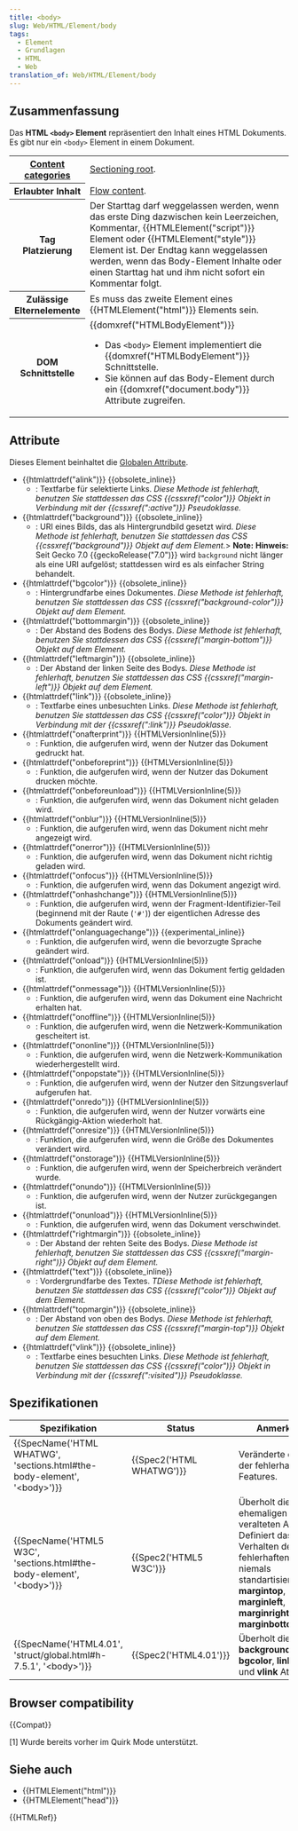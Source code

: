 ```yaml
---
title: <body>
slug: Web/HTML/Element/body
tags:
  - Element
  - Grundlagen
  - HTML
  - Web
translation_of: Web/HTML/Element/body
---
```

## Zusammenfassung

Das **HTML `<body>` Element** repräsentiert den Inhalt eines HTML Dokuments. Es gibt nur ein `<body>` Element in einem Dokument.

<table class="properties">
  <tbody>
    <tr>
      <th scope="row">
        <a href="/en-US/docs/Web/HTML/Content_categories">Content categories</a>
      </th>
      <td>
        <a
          href="/en-US/docs/Web/HTML/Sections_and_Outlines_of_an_HTML5_document#Sectioning_roots"
          >Sectioning root</a
        >.
      </td>
    </tr>
    <tr>
      <th scope="row">Erlaubter Inhalt</th>
      <td>
        <a href="/en-US/docs/Web/HTML/Content_categories#Flow_content"
          >Flow content</a
        >.
      </td>
    </tr>
    <tr>
      <th scope="row">Tag Platzierung</th>
      <td>
        Der Starttag darf weggelassen werden, wenn das erste Ding dazwischen
        kein Leerzeichen, Kommentar, {{HTMLElement("script")}} Element
        oder {{HTMLElement("style")}} Element ist. Der Endtag kann
        weggelassen werden, wenn das Body-Element Inhalte oder einen Starttag
        hat und ihm nicht sofort ein Kommentar folgt.
      </td>
    </tr>
    <tr>
      <th scope="row">Zulässige Elternelemente</th>
      <td>
        Es muss das zweite Element eines {{HTMLElement("html")}}
        Elements sein.
      </td>
    </tr>
    <tr>
      <th>DOM Schnittstelle</th>
      <td>
        {{domxref("HTMLBodyElement")}}
        <ul>
          <li>
            Das <code>&#x3C;body></code> Element implementiert die
            {{domxref("HTMLBodyElement")}} Schnittstelle.
          </li>
          <li>
            Sie können auf das Body-Element durch ein
            {{domxref("document.body")}} Attribute zugreifen.
          </li>
        </ul>
      </td>
    </tr>
  </tbody>
</table>

## Attribute

Dieses Element beinhaltet die [Globalen Attribute](/de/docs/Web/HTML/Global_attributes).

- {{htmlattrdef("alink")}} {{obsolete_inline}}
  - : Textfarbe für selektierte Links. _Diese Methode ist fehlerhaft, benutzen Sie stattdessen das CSS {{cssxref("color")}} Objekt in Verbindung mit der {{cssxref(":active")}} Pseudoklasse._
- {{htmlattrdef("background")}} {{obsolete_inline}}
  - : URI eines Bilds, das als Hintergrundbild gesetzt wird. _Diese Methode ist fehlerhaft, benutzen Sie stattdessen das CSS_ _{{cssxref("background")}} Objekt auf dem Element._> **Note:** **Hinweis:** Seit Gecko 7.0 {{geckoRelease("7.0")}} wird `background` nicht länger als eine URI aufgelöst; stattdessen wird es als einfacher String behandelt.
- {{htmlattrdef("bgcolor")}} {{obsolete_inline}}
  - : Hintergrundfarbe eines Dokumentes. _Diese Methode ist fehlerhaft, benutzen Sie stattdessen das CSS {{cssxref("background-color")}} Objekt auf dem Element._
- {{htmlattrdef("bottommargin")}} {{obsolete_inline}}
  - : Der Abstand des Bodens des Bodys. _Diese Methode ist fehlerhaft, benutzen Sie stattdessen das CSS {{cssxref("margin-bottom")}} Objekt auf dem Element._
- {{htmlattrdef("leftmargin")}} {{obsolete_inline}}
  - : Der Abstand der linken Seite des Bodys. _Diese Methode ist fehlerhaft, benutzen Sie stattdessen das CSS {{cssxref("margin-left")}} Objekt auf dem Element._
- {{htmlattrdef("link")}} {{obsolete_inline}}
  - : Textfarbe eines unbesuchten Links. _Diese Methode ist fehlerhaft, benutzen Sie stattdessen das CSS {{cssxref("color")}} Objekt in Verbindung mit der {{cssxref(":link")}} Pseudoklasse._
- {{htmlattrdef("onafterprint")}} {{HTMLVersionInline(5)}}
  - : Funktion, die aufgerufen wird, wenn der Nutzer das Dokument gedruckt hat.
- {{htmlattrdef("onbeforeprint")}} {{HTMLVersionInline(5)}}
  - : Funktion, die aufgerufen wird, wenn der Nutzer das Dokument drucken möchte.
- {{htmlattrdef("onbeforeunload")}} {{HTMLVersionInline(5)}}
  - : Funktion, die aufgerufen wird, wenn das Dokument nicht geladen wird.
- {{htmlattrdef("onblur")}} {{HTMLVersionInline(5)}}
  - : Funktion, die aufgerufen wird, wenn das Dokument nicht mehr angezeigt wird.
- {{htmlattrdef("onerror")}} {{HTMLVersionInline(5)}}
  - : Funktion, die aufgerufen wird, wenn das Dokument nicht richtig geladen wird.
- {{htmlattrdef("onfocus")}} {{HTMLVersionInline(5)}}
  - : Funktion, die aufgerufen wird, wenn das Dokument angezigt wird.
- {{htmlattrdef("onhashchange")}} {{HTMLVersionInline(5)}}
  - : Funktion, die aufgerufen wird, wenn der Fragment-Identifizier-Teil (beginnend mit der Raute (`'#'`)) der eigentlichen Adresse des Dokuments geändert wird.
- {{htmlattrdef("onlanguagechange")}} {{experimental_inline}}
  - : Funktion, die aufgerufen wird, wenn die bevorzugte Sprache geändert wird.
- {{htmlattrdef("onload")}} {{HTMLVersionInline(5)}}
  - : Funktion, die aufgerufen wird, wenn das Dokument fertig geldaden ist.
- {{htmlattrdef("onmessage")}} {{HTMLVersionInline(5)}}
  - : Funktion, die aufgerufen wird, wenn das Dokument eine Nachricht erhalten hat.
- {{htmlattrdef("onoffline")}} {{HTMLVersionInline(5)}}
  - : Funktion, die aufgerufen wird, wenn die Netzwerk-Kommunikation gescheitert ist.
- {{htmlattrdef("ononline")}} {{HTMLVersionInline(5)}}
  - : Funktion, die aufgerufen wird, wenn die Netzwerk-Kommunikation wiederhergestellt wird.
- {{htmlattrdef("onpopstate")}} {{HTMLVersionInline(5)}}
  - : Funktion, die aufgerufen wird, wenn der Nutzer den Sitzungsverlauf aufgerufen hat.
- {{htmlattrdef("onredo")}} {{HTMLVersionInline(5)}}
  - : Funktion, die aufgerufen wird, wenn der Nutzer vorwärts eine Rückgängig-Aktion wiederholt hat.
- {{htmlattrdef("onresize")}} {{HTMLVersionInline(5)}}
  - : Funktion, die aufgerufen wird, wenn die Größe des Dokumentes verändert wird.
- {{htmlattrdef("onstorage")}} {{HTMLVersionInline(5)}}
  - : Funktion, die aufgerufen wird, wenn der Speicherbreich verändert wurde.
- {{htmlattrdef("onundo")}} {{HTMLVersionInline(5)}}
  - : Funktion, die aufgerufen wird, wenn der Nutzer zurückgegangen ist.
- {{htmlattrdef("onunload")}} {{HTMLVersionInline(5)}}
  - : Funktion, die aufgerufen wird, wenn das Dokument verschwindet.
- {{htmlattrdef("rightmargin")}} {{obsolete_inline}}
  - : Der Abstand der rehten Seite des Bodys. _Diese Methode ist fehlerhaft, benutzen Sie stattdessen das CSS {{cssxref("margin-right")}} Objekt auf dem Element._
- {{htmlattrdef("text")}} {{obsolete_inline}}
  - : Vordergrundfarbe des Textes. _TDiese Methode ist fehlerhaft, benutzen Sie stattdessen das CSS {{cssxref("color")}} Objekt auf dem Element._
- {{htmlattrdef("topmargin")}} {{obsolete_inline}}
  - : Der Abstand von oben des Bodys. _Diese Methode ist fehlerhaft, benutzen Sie stattdessen das CSS {{cssxref("margin-top")}} Objekt auf dem Element._
- {{htmlattrdef("vlink")}} {{obsolete_inline}}
  - : Textfarbe eines besuchten Links. _Diese Methode ist fehlerhaft, benutzen Sie stattdessen das CSS {{cssxref("color")}} Objekt in Verbindung mit der {{cssxref(":visited")}} Pseudoklasse._

## Spezifikationen

| Spezifikation                                                                                            | Status                           | Anmerkung                                                                                                                                                                                        |
| -------------------------------------------------------------------------------------------------------- | -------------------------------- | ------------------------------------------------------------------------------------------------------------------------------------------------------------------------------------------------ |
| {{SpecName('HTML WHATWG', 'sections.html#the-body-element', '&lt;body&gt;')}} | {{Spec2('HTML WHATWG')}} | Veränderte die Liste der fehlerhaften Features.                                                                                                                                                  |
| {{SpecName('HTML5 W3C', 'sections.html#the-body-element', '&lt;body&gt;')}}     | {{Spec2('HTML5 W3C')}}     | Überholt die ehemaligen veralteten Attribute. Definiert das Verhalten der fehlerhaften und niemals standartisierten **margintop**, **marginleft**, **marginright** und **marginbottom\*\***.\*\* |
| {{SpecName('HTML4.01', 'struct/global.html#h-7.5.1', '&lt;body&gt;')}}             | {{Spec2('HTML4.01')}}     | Überholt die **alink**, **background**, **bgcolor**, **link**, **text** und **vlink** Attribute.                                                                                                 |

## Browser compatibility

{{Compat}}

\[1] Wurde bereits vorher im Quirk Mode unterstützt.

## Siehe auch

- {{HTMLElement("html")}}
- {{HTMLElement("head")}}

{{HTMLRef}}
